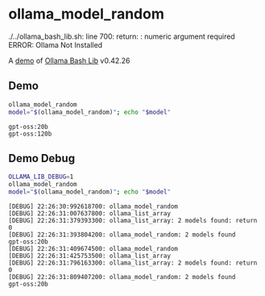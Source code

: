 # ollama_model_random
./../ollama_bash_lib.sh: line 700: return: : numeric argument required
ERROR: Ollama Not Installed

A [demo](../README.md#demos) of [Ollama Bash Lib](https://github.com/attogram/ollama-bash-lib) v0.42.26

## Demo

```bash
ollama_model_random
model="$(ollama_model_random)"; echo "$model"
```
```
gpt-oss:20b
gpt-oss:120b
```

## Demo Debug

```bash
OLLAMA_LIB_DEBUG=1
ollama_model_random
model="$(ollama_model_random)"; echo "$model"
```
```
[DEBUG] 22:26:30:992618700: ollama_model_random
[DEBUG] 22:26:31:007637800: ollama_list_array
[DEBUG] 22:26:31:379393300: ollama_list_array: 2 models found: return 0
[DEBUG] 22:26:31:393804200: ollama_model_random: 2 models found
gpt-oss:20b
[DEBUG] 22:26:31:409674500: ollama_model_random
[DEBUG] 22:26:31:425753500: ollama_list_array
[DEBUG] 22:26:31:796163300: ollama_list_array: 2 models found: return 0
[DEBUG] 22:26:31:809407200: ollama_model_random: 2 models found
gpt-oss:20b
```
